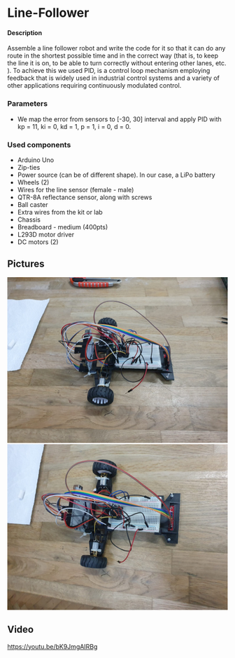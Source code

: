 # Line-Follower

#### Description
Assemble a line follower robot and write the code for it so that it can do any route in the shortest possible time and in the correct way (that is, to keep the line it is on, to be able to turn correctly without entering other lanes, etc. ).
To achieve this we used PID, is a control loop mechanism employing feedback that is widely used in industrial control systems and a variety of other applications requiring continuously modulated control.

### Parameters
- We map the error from sensors to [-30, 30] interval and apply PID with kp = 11, ki = 0, kd = 1, p = 1, i = 0, d = 0.
 
### Used components
<ul>
  <li> Arduino Uno
  <li> Zip-ties
  <li> Power source (can be of different shape). In our case, a LiPo battery
  <li> Wheels (2)
  <li> Wires for the line sensor (female - male)
  <li> QTR-8A reflectance sensor, along with screws
  <li> Ball caster
  <li> Extra wires from the kit or lab
  <li> Chassis
  <li> Breadboard - medium (400pts)
  <li> L293D motor driver
  <li> DC motors (2)
</ul>  


## Pictures
![Project](assets/LineFollowerPhoto1.jpeg)
![Project](assets/LineFollowerPhoto2.jpeg)


## Video 
https://youtu.be/bK9JmgAIRBg
